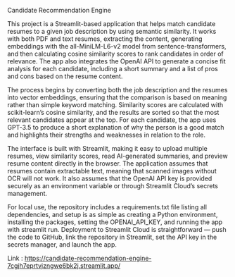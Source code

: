 Candidate Recommendation Engine

This project is a Streamlit-based application that helps match candidate resumes to a given job description by using semantic similarity. It works with both PDF and text resumes, extracting the content, generating embeddings with the all-MiniLM-L6-v2 model from sentence-transformers, and then calculating cosine similarity scores to rank candidates in order of relevance. The app also integrates the OpenAI API to generate a concise fit analysis for each candidate, including a short summary and a list of pros and cons based on the resume content.

The process begins by converting both the job description and the resumes into vector embeddings, ensuring that the comparison is based on meaning rather than simple keyword matching. Similarity scores are calculated with scikit-learn’s cosine similarity, and the results are sorted so that the most relevant candidates appear at the top. For each candidate, the app uses GPT-3.5 to produce a short explanation of why the person is a good match and highlights their strengths and weaknesses in relation to the role.

The interface is built with Streamlit, making it easy to upload multiple resumes, view similarity scores, read AI-generated summaries, and preview resume content directly in the browser. The application assumes that resumes contain extractable text, meaning that scanned images without OCR will not work. It also assumes that the OpenAI API key is provided securely as an environment variable or through Streamlit Cloud’s secrets management.

For local use, the repository includes a requirements.txt file listing all dependencies, and setup is as simple as creating a Python environment, installing the packages, setting the OPENAI_API_KEY, and running the app with streamlit run. Deployment to Streamlit Cloud is straightforward — push the code to GitHub, link the repository in Streamlit, set the API key in the secrets manager, and launch the app.


Link : https://candidate-recommendation-engine-7cgjh7eprtvjzngwe6bk2j.streamlit.app/
